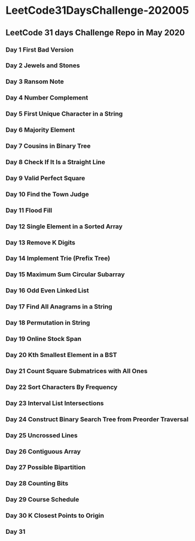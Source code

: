 # LeetCode31DaysChallenge-202005
## LeetCode 31 days Challenge Repo in May 2020
### Day 1 First Bad Version
### Day 2 Jewels and Stones
### Day 3 Ransom Note
### Day 4 Number Complement
### Day 5 First Unique Character in a String
### Day 6 Majority Element
### Day 7 Cousins in Binary Tree
### Day 8 Check If It Is a Straight Line
### Day 9 Valid Perfect Square
### Day 10 Find the Town Judge
### Day 11 Flood Fill
### Day 12 Single Element in a Sorted Array
### Day 13 Remove K Digits
### Day 14 Implement Trie (Prefix Tree)
### Day 15 Maximum Sum Circular Subarray
### Day 16 Odd Even Linked List
### Day 17 Find All Anagrams in a String
### Day 18 Permutation in String
### Day 19 Online Stock Span
### Day 20 Kth Smallest Element in a BST
### Day 21 Count Square Submatrices with All Ones
### Day 22 Sort Characters By Frequency
### Day 23 Interval List Intersections
### Day 24 Construct Binary Search Tree from Preorder Traversal
### Day 25 Uncrossed Lines
### Day 26 Contiguous Array
### Day 27 Possible Bipartition
### Day 28 Counting Bits
### Day 29 Course Schedule
### Day 30 K Closest Points to Origin
### Day 31